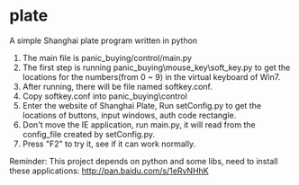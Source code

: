 # plate
A simple Shanghai plate program written in python

1. The main file is panic_buying/control/main.py
2. The first step is running panic_buying\mouse_key\soft_key.py to get the locations for the numbers(from 0 ~ 9) in the virtual keyboard of Win7.
3. After running, there will be file named softkey.conf.
4. Copy softkey.conf into panic_buying\control
5. Enter the website of Shanghai Plate, Run setConfig.py to get the locations of buttons, input windows, auth code rectangle.
6. Don't move the IE application, run main.py, it will read from the config_file created by setConfig.py.
7. Press "F2" to try it, see if it can work normally.

Reminder: This project depends on python and some libs, need to install these applications: http://pan.baidu.com/s/1eRvNHhK
